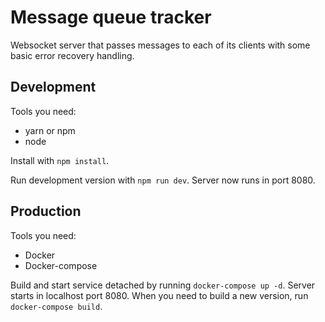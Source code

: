 # Message queue tracker

Websocket server that passes messages to each of its clients with some basic error
recovery handling.

## Development

Tools you need:

- yarn or npm
- node

Install with `npm install`.

Run development version with `npm run dev`. Server now runs in port 8080.

## Production

Tools you need:

- Docker
- Docker-compose

Build and start service detached by running `docker-compose up -d`. Server starts in
localhost port 8080. When you need to build a new version, run `docker-compose build`.
